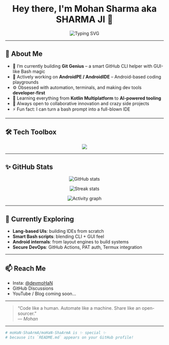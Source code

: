 <h1 align="center">Hey there, I'm Mohan Sharma aka SHARMA JI 👋</h1>
<p align="center">
  <img src="https://readme-typing-svg.demolab.com?font=Fira+Code&size=22&pause=1000&color=00F5FF&center=true&vCenter=true&width=460&lines=CS+Engineer+%F0%9F%A7%91%E2%80%8D%F0%9F%92%BB;Android+Builder+%2B+CLI+Lover+%F0%9F%92%BB;Terminal+Poweruser+%F0%9F%92%AA;Open+Source+Dev+%F0%9F%92%9A;Exploring+AI%2C+Bash%2C+Kotlin%2C+IDE's+%E2%9C%8C%EF%B8%8F" alt="Typing SVG" />
</p>

---

## 🚀 About Me

- 🔭 I’m currently building **Git Genius** – a smart GitHub CLI helper with GUI-like Bash magic  
- 📱 Actively working on **AndroidPE / AndroidIDE** – Android-based coding playgrounds  
- ⚙️ Obsessed with automation, terminals, and making dev tools **developer-first**
- 🌱 Learning everything from **Kotlin Multiplatform** to **AI-powered tooling**  
- 🤝 Always open to collaborative innovation and crazy side projects  
- ⚡ Fun fact: I can turn a bash prompt into a full-blown IDE  

---

## 🛠️ Tech Toolbox

<p align="center">
  <img src="https://skillicons.dev/icons?i=bash,linux,git,github,androidstudio,java,kotlin,vim,gradle,markdown,regex" />
</p>

---

## ✨ GitHub Stats

<p align="center">
  <img src="https://github-readme-stats.vercel.app/api?username=moHaN-ShaArmA&show_icons=true&theme=tokyonight&count_private=true" alt="GitHub stats" />
</p>

<p align="center">
  <img src="https://github-readme-streak-stats.herokuapp.com/?user=moHaN-ShaArmA&theme=tokyonight" alt="Streak stats" />
</p>

<p align="center">
  <img src="https://github-readme-activity-graph.cyclic.app/graph?username=moHaN-ShaArmA&theme=tokyo-night&hide_border=true" alt="Activity graph" />
</p>

---

## 🧠 Currently Exploring

- **Lang-based UIs**: building IDEs from scratch  
- **Smart Bash scripts**: blending CLI + GUI feel  
- **Android internals**: from layout engines to build systems  
- **Secure DevOps**: GitHub Actions, PAT auth, Termux integration  

---

## 📫 Reach Me

- Insta: [@devmoHaN](https://instagram.com/mohan_rajauriya)  
- GitHub Discussions  
- YouTube / Blog coming soon...  

---

> “Code like a human. Automate like a machine. Share like an open-sourcer.”  
> — *Mohan*

---

```bash
# moHaN-ShaArmA/moHaN-ShaArmA is ✨ special ✨
# because its `README.md` appears on your GitHub profile!
